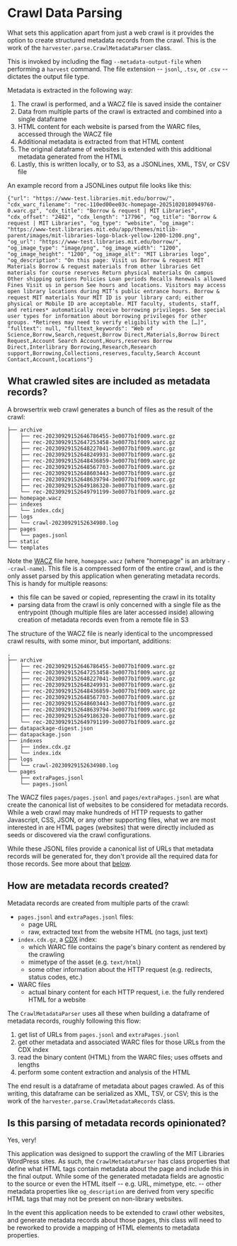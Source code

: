 # Crawl Data Parsing

What sets this application apart from just a web crawl is it provides the option to create structured metadata records from the crawl. This is the work of the `harvester.parse.CrawlMetadataParser` class. 

This is invoked by including the flag `--metadata-output-file` when performing a `harvest` command.  The file extension -- `jsonl`, `.tsv`, or `.csv` -- dictates the output file type.  

Metadata is extracted in the following way:
1. The crawl is performed, and a WACZ file is saved inside the container
2. Data from multiple parts of the crawl is extracted and combined into a single dataframe
3. HTML content for each website is parsed from the WARC files, accessed through the WACZ file
4. Additional metadata is extracted from that HTML content
5. The original dataframe of websites is extended with this additional metadata generated from the HTML 
6. Lastly, this is written locally, or to S3, as a JSONLines, XML, TSV, or CSV file

An example record from a JSONLines output file looks like this:

```jsonl
{"url": "https://www-test.libraries.mit.edu/borrow/", "cdx_warc_filename": "rec-110ed00ee03c-homepage-20251020180949760-0.warc.gz", "cdx_title": "Borrow & request | MIT Libraries", "cdx_offset": "2482", "cdx_length": "17796", "og_title": "Borrow & request | MIT Libraries", "og_type": "website", "og_image": "https://www-test.libraries.mit.edu/app/themes/mitlib-parent/images/mit-libraries-logo-black-yellow-1200-1200.png", "og_url": "https://www-test.libraries.mit.edu/borrow/", "og_image_type": "image/png", "og_image_width": "1200", "og_image_height": "1200", "og_image_alt": "MIT Libraries logo", "og_description": "On this page: Visit us Borrow & request MIT Materials Borrow & request materials from other libraries Get materials for course reserves Return physical materials On campus Other shipping options Policies Loan periods Recalls Renewals allowed Fines Visit us in person See hours and locations. Visitors may access open library locations during MIT’s public entrance hours. Borrow & request MIT materials Your MIT ID is your library card; either physical or Mobile ID are acceptable. MIT faculty, students, staff, and retirees* automatically receive borrowing privileges. See special user types for information about borrowing privileges for other groups. *Retirees may need to verify eligibility with the […]", "fulltext": null, "fulltext_keywords": "Web of Science,Borrow,Search,request,Borrow Direct,Materials,Borrow Direct Request,Account Search Account,Hours,reserves Borrow Direct,Interlibrary Borrowing,Research,Research support,Borrowing,Collections,reserves,faculty,Search Account Contact,Account,locations"}
```

## What crawled sites are included as metadata records?

A browsertrix web crawl generates a bunch of files as the result of the crawl:

```text
├── archive
│   ├── rec-20230929152646786455-3e0077b1f009.warc.gz
│   ├── rec-20230929152647253458-3e0077b1f009.warc.gz
│   ├── rec-20230929152648227041-3e0077b1f009.warc.gz
│   ├── rec-20230929152648249931-3e0077b1f009.warc.gz
│   ├── rec-20230929152648436859-3e0077b1f009.warc.gz
│   ├── rec-20230929152648567703-3e0077b1f009.warc.gz
│   ├── rec-20230929152648603443-3e0077b1f009.warc.gz
│   ├── rec-20230929152648639794-3e0077b1f009.warc.gz
│   ├── rec-20230929152649186320-3e0077b1f009.warc.gz
│   └── rec-20230929152649791199-3e0077b1f009.warc.gz
├── homepage.wacz
├── indexes
│   └── index.cdxj
├── logs
│   └── crawl-20230929152634980.log
├── pages
│   └── pages.jsonl
├── static
└── templates
```

Note the [WACZ](https://replayweb.page/docs/wacz-format) file here, `homepage.wacz` (where "homepage" is an arbitrary `--crawl-name`).  This file is a compressed form of the entire crawl, and is the only asset parsed by this application when generating metadata records.  This is handy for multiple reasons:
  * this file can be saved or copied, representing the crawl in its totality
  * parsing data from the crawl is only concerned with a single file as the entrypoint (though multiple files are later accessed inside) allowing creation of metadata records even from a remote file in S3

The structure of the WACZ file is nearly identical to the uncompressed crawl results, with some minor, but important, additions:
```text
.
├── archive
│   ├── rec-20230929152646786455-3e0077b1f009.warc.gz
│   ├── rec-20230929152647253458-3e0077b1f009.warc.gz
│   ├── rec-20230929152648227041-3e0077b1f009.warc.gz
│   ├── rec-20230929152648249931-3e0077b1f009.warc.gz
│   ├── rec-20230929152648436859-3e0077b1f009.warc.gz
│   ├── rec-20230929152648567703-3e0077b1f009.warc.gz
│   ├── rec-20230929152648603443-3e0077b1f009.warc.gz
│   ├── rec-20230929152648639794-3e0077b1f009.warc.gz
│   ├── rec-20230929152649186320-3e0077b1f009.warc.gz
│   └── rec-20230929152649791199-3e0077b1f009.warc.gz
├── datapackage-digest.json
├── datapackage.json
├── indexes
│   ├── index.cdx.gz
│   └── index.idx
├── logs
│   └── crawl-20230929152634980.log
└── pages
    ├── extraPages.jsonl
    └── pages.jsonl
```

The WACZ files `pages/pages.jsonl` and `pages/extraPages.jsonl` are what create the canonical list of websites to be considered for metadata records.  While a web crawl may make hundreds of HTTP requests to gather Javascript, CSS, JSON, or any other supporting files, what we are most interested in are HTML pages (websites) that were directly included as seeds or discovered via the crawl configurations.

While these JSONL files provide a canonical list of URLs that metadata records will be generated for, they don't provide all the required data for those records.  See more about that [below](#how-are-metadata-records-created).

## How are metadata records created?

Metadata records are created from multiple parts of the crawl:

  * `pages.jsonl` and `extraPages.jsonl` files:
    * page URL
    * raw, extracted text from the website HTML (no tags, just text)
  * `index.cdx.gz`, a [CDX](https://iipc.github.io/warc-specifications/specifications/cdx-format/cdx-2015/) index:
    * which WARC file contains the page's binary content as rendered by the crawling
    * mimetype of the asset (e.g. `text/html`)
    * some other information about the HTTP request (e.g. redirects, status codes, etc.)
  * WARC files
    * actual binary content for each HTTP request, i.e. the fully rendered HTML for a website

The `CrawlMetadataParser` uses all these when building a dataframe of metadata records, roughly following this flow:

1. get list of URLs from `pages.jsonl` and `extraPages.jsonl`
2. get other metadata and associated WARC files for those URLs from the CDX index
3. read the binary content (HTML) from the WARC files; uses offsets and lengths
4. perform some content extraction and analysis of the HTML

The end result is a dataframe of metadata about pages crawled.  As of this writing, this dataframe can be serialized as XML, TSV, or CSV; this is the work of the `harvester.parse.CrawlMetadataRecords` class. 

## Is this parsing of metadata records opinionated?

Yes, very!

This application was designed to support the crawling of the MIT Libraries WordPress sites.  As such, the `CrawlMetadataParser` has class properties that define what HTML tags contain metadata about the page and include this in the final output.  While some of the generated metadata fields are agnostic to the source or even the HTML itself -- e.g. URL, mimetype, etc. -- other metadata properties like `og_description` are derived from very specific HTML tags that may not be present on non-library websites.  

In the event this application needs to be extended to crawl other websites, and generate metadata records about those pages, this class will need to be reworked to provide a mapping of HTML elements to metadata properties.
 

